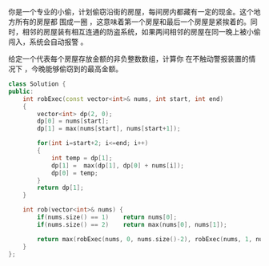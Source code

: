 你是一个专业的小偷，计划偷窃沿街的房屋，每间房内都藏有一定的现金。这个地方所有的房屋都 围成一圈 ，这意味着第一个房屋和最后一个房屋是紧挨着的。同时，相邻的房屋装有相互连通的防盗系统，如果两间相邻的房屋在同一晚上被小偷闯入，系统会自动报警 。

给定一个代表每个房屋存放金额的非负整数数组，计算你 在不触动警报装置的情况下 ，今晚能够偷窃到的最高金额。

 

```c++
class Solution {
public:
    int robExec(const vector<int>& nums, int start, int end)
    {
        vector<int> dp(2, 0);
        dp[0] = nums[start];
        dp[1] = max(nums[start], nums[start+1]);

        for(int i=start+2; i<=end; i++)
        {
            int temp = dp[1];
            dp[1] =  max(dp[1], dp[0] + nums[i]);
            dp[0] = temp;
        }
        return dp[1];
    }

    int rob(vector<int>& nums) {
        if(nums.size() == 1)    return nums[0];
        if(nums.size() == 2)    return max(nums[0], nums[1]);

        return max(robExec(nums, 0, nums.size()-2), robExec(nums, 1, nums.size()-1));
    }
};
```

